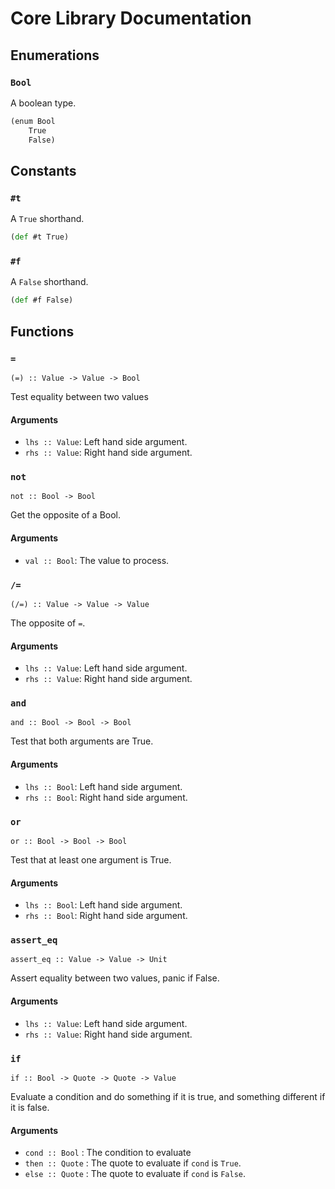Core Library Documentation
==========================

Enumerations
------------

### `Bool`

A boolean type.

```clojure
(enum Bool
	True
	False)
```

Constants
---------

### `#t`

A `True` shorthand.

```clojure
(def #t True)
```

### `#f`

A `False` shorthand.

```clojure
(def #f False)
```

Functions
---------

### `=`

`(=) :: Value -> Value -> Bool`

Test equality between two values

#### Arguments

* `lhs :: Value`: Left hand side argument.
* `rhs :: Value`: Right hand side argument.

### `not`

`not :: Bool -> Bool`

Get the opposite of a Bool.

#### Arguments

* `val :: Bool`: The value to process.

### `/=`

`(/=) :: Value -> Value -> Value`

The opposite of `=`.

#### Arguments

* `lhs :: Value`: Left hand side argument.
* `rhs :: Value`: Right hand side argument.

### `and`

`and :: Bool -> Bool -> Bool`

Test that both arguments are True.

#### Arguments

* `lhs :: Bool`: Left hand side argument.
* `rhs :: Bool`: Right hand side argument.

### `or`

`or :: Bool -> Bool -> Bool`

Test that at least one argument is True.

#### Arguments

* `lhs :: Bool`: Left hand side argument.
* `rhs :: Bool`: Right hand side argument.

### `assert_eq`

`assert_eq :: Value -> Value -> Unit`

Assert equality between two values, panic if False.

#### Arguments

* `lhs :: Value`: Left hand side argument.
* `rhs :: Value`: Right hand side argument.

### `if`

`if :: Bool -> Quote -> Quote -> Value`

Evaluate a condition and do something if it is true, and something different if it is false.

#### Arguments

* `cond :: Bool`    : The condition to evaluate
* `then :: Quote`   : The quote to evaluate if `cond` is `True`.
* `else :: Quote`   : The quote to evaluate if `cond` is `False`.

